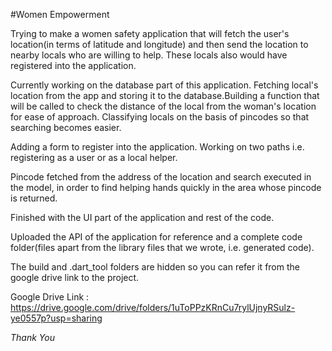 #Women Empowerment

Trying to make a women safety application that will fetch the user's location(in terms of latitude and longitude) and then send the location to nearby locals who are willing to help. These locals also would have registered into the application. 

Currently working on the database part of this application. Fetching local's location from the app and storing it to the database.Building a function that will be called to check the distance of the local from the woman's location for ease of approach. Classifying locals on the basis of pincodes so that searching becomes easier.


Adding a form to register into the application. Working on two paths i.e. registering as a user or as a local helper.


Pincode fetched from the address of the location and search executed in the model, in order to find helping hands quickly in the area whose pincode is returned.


Finished with the UI part of the application and rest of the code.

Uploaded the API of the application for reference and a complete code folder(files apart from the library files that we wrote, i.e. generated code).

The build and .dart_tool folders are hidden so you can refer it from the google drive link to the project.

Google Drive Link : https://drive.google.com/drive/folders/1uToPPzKRnCu7rylUjnyRSulz-ye0557p?usp=sharing

*Thank You*
